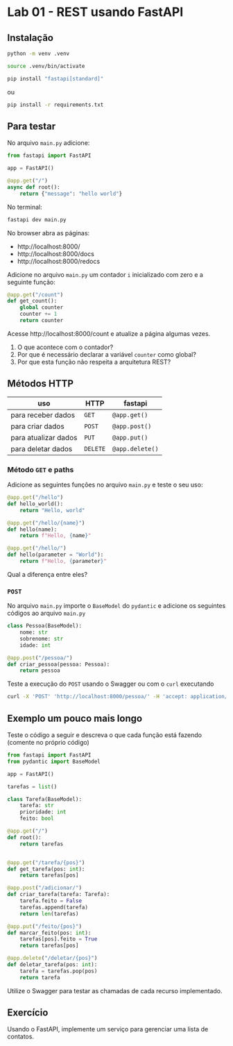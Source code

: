 # Lab 01 - REST usando FastAPI

## Instalação

```sh
python -m venv .venv
```

```sh
source .venv/bin/activate
```

```sh
pip install "fastapi[standard]"
```
ou

```sh
pip install -r requirements.txt
```

## Para testar

No arquivo `main.py` adicione:
```py
from fastapi import FastAPI

app = FastAPI()

@app.get("/")
async def root():
    return {"message": "hello world"}
```

No terminal:
```sh
fastapi dev main.py
```

No browser abra as páginas:
- http://localhost:8000/
- http://localhost:8000/docs
- http://localhost:8000/redocs

Adicione no arquivo `main.py` um contador `i` inicializado com zero e a seguinte função:
```py
@app.get("/count")
def get_count():
    global counter
    counter += 1
    return counter
```

Acesse http://localhost:8000/count e atualize a página algumas vezes.
1. O que acontece com o contador?
2. Por que é necessário declarar a variável `counter` como global?
3. Por que esta função não respeita a arquitetura REST?

## Métodos HTTP

| uso                 | HTTP    | fastapi         |
| ------------------- | ------- | --------------- |
| para receber dados  |`GET`    | `@app.get()`    |
| para criar dados    |`POST`   | `@app.post()`   |
| para atualizar dados|`PUT`    | `@app.put()`    |
| para deletar dados  |`DELETE` | `@app.delete()` |


### Método `GET` e paths

Adicione as seguintes funções no arquivo `main.py` e teste o seu uso:

```py
@app.get("/hello")
def hello_world():
    return "Hello, world"
```

```py
@app.get("/hello/{name}")
def hello(name):
    return f"Hello, {name}"
```

```py
@app.get("/hello/")
def hello(parameter = "World"):
    return f"Hello, {parameter}"
```

Qual a diferença entre eles?

### `POST`

No arquivo `main.py` importe o `BaseModel` do `pydantic` e adicione os seguintes códigos ao arquivo `main.py`
```py
class Pessoa(BaseModel):
    nome: str
    sobrenome: str
    idade: int
```

```py
@app.post("/pessoa/")
def criar_pessoa(pessoa: Pessoa):
    return pessoa
```

Teste a execução do `POST` usando o Swagger ou com o `curl` executando
```sh
curl -X 'POST' 'http://localhost:8000/pessoa/' -H 'accept: application/json' -H 'Content-Type: application/json' -d '{ "nome": "Nome", "sobrenome": "Sobrenome", "idade": 1 }'
```

## Exemplo um pouco mais longo

Teste o código a seguir e descreva o que cada função está fazendo (comente no próprio código)

```py
from fastapi import FastAPI
from pydantic import BaseModel

app = FastAPI()

tarefas = list()

class Tarefa(BaseModel):
    tarefa: str
    prioridade: int
    feito: bool

@app.get("/")
def root():
    return tarefas


@app.get("/tarefa/{pos}")
def get_tarefa(pos: int):
    return tarefas[pos]

@app.post("/adicionar/")
def criar_tarefa(tarefa: Tarefa):
    tarefa.feito = False
    tarefas.append(tarefa)
    return len(tarefas)

@app.put("/feito/{pos}")
def marcar_feito(pos: int):
    tarefas[pos].feito = True
    return tarefas[pos]

@app.delete("/deletar/{pos}")
def deletar_tarefa(pos: int):
    tarefa = tarefas.pop(pos)
    return tarefa
```

Utilize o Swagger para testar as chamadas de cada recurso implementado.

## Exercício

Usando o FastAPI, implemente um serviço para gerenciar uma lista de contatos.
